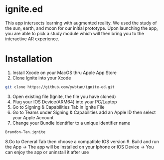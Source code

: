 # ignite.ed
This app intersects learning with augmented reality. We used the study of the sun, earth, and moon for our initial prototype. 
Upon launching the app, you are able to pick a study module which will then bring you to the interactive AR experience.

# Installation
1. Install Xcode on your MacOS thru Apple App Store
2. Clone Ignite into your Xcode
```bash
git clone https://github.com/ywbtan/ignite-ed.git
```
3. Open existing file (Ignite, the file you have cloned)
4. Plug your IOS Device(ARM64) into your PC/Laptop
5. Go to Signing & Capabilities Tab in Ignite File
6. Go to Teams under Signing & Capabilities add an Apple ID then select your Apple Account
7. Change your Bundle identifier to a unique identifier name
```bash
Brandon-Tan.ignite
```
8.Go to General Tab then choose a compatible IOS version
9. Build and run the App
-> The app will be installed on your Iphone or IOS Device
-> You can enjoy the app or uninstall it after use
